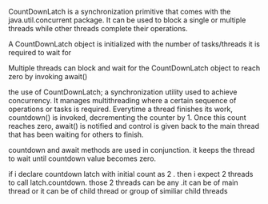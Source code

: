 CountDownLatch is a synchronization primitive that comes with the java.util.concurrent package. It can be used to block a single or multiple threads while other threads complete their operations.


A CountDownLatch object is initialized with the number of tasks/threads it is required to wait for


Multiple threads can block and wait for the CountDownLatch object to reach zero by invoking await()


the use of CountDownLatch; a synchronization utility used to achieve concurrency. It manages multithreading where a certain sequence of operations or tasks is required. Everytime a thread finishes its work, countdown() is invoked, decrementing the counter by 1. Once this count reaches zero, await() is notified and control is given back to the main thread that has been waiting for others to finish.

countdown and await methods are used in conjunction. it keeps the thread to wait until countdown value becomes zero. 

if i declare countdown latch with initial count as 2 . then i expect 2 threads to call latch.countdown. those 2 threads can be any .it can be of main thread or it can be of child thread or group  of similiar child threads